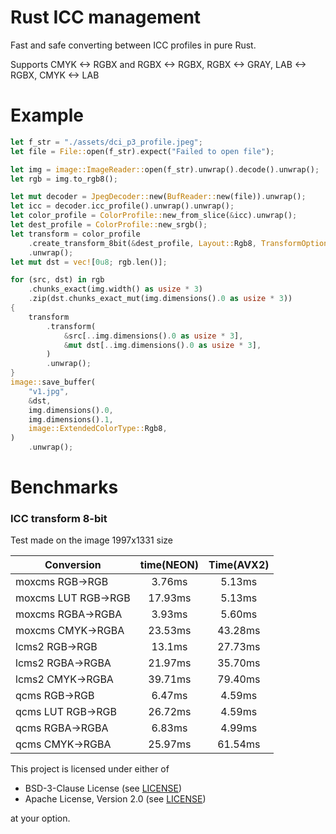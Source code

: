 # Rust ICC management

Fast and safe converting between ICC profiles in pure Rust.

Supports CMYK <-> RGBX and RGBX <-> RGBX, RGBX <-> GRAY, LAB <-> RGBX, CMYK <-> LAB

# Example

```rust
let f_str = "./assets/dci_p3_profile.jpeg";
let file = File::open(f_str).expect("Failed to open file");

let img = image::ImageReader::open(f_str).unwrap().decode().unwrap();
let rgb = img.to_rgb8();

let mut decoder = JpegDecoder::new(BufReader::new(file)).unwrap();
let icc = decoder.icc_profile().unwrap().unwrap();
let color_profile = ColorProfile::new_from_slice(&icc).unwrap();
let dest_profile = ColorProfile::new_srgb();
let transform = color_profile
    .create_transform_8bit(&dest_profile, Layout::Rgb8, TransformOptions::default())
    .unwrap();
let mut dst = vec![0u8; rgb.len()];

for (src, dst) in rgb
    .chunks_exact(img.width() as usize * 3)
    .zip(dst.chunks_exact_mut(img.dimensions().0 as usize * 3))
{
    transform
        .transform(
            &src[..img.dimensions().0 as usize * 3],
            &mut dst[..img.dimensions().0 as usize * 3],
        )
        .unwrap();
}
image::save_buffer(
    "v1.jpg",
    &dst,
    img.dimensions().0,
    img.dimensions().1,
    image::ExtendedColorType::Rgb8,
)
    .unwrap();
```

# Benchmarks

### ICC transform 8-bit 

Test made on the image 1997x1331 size

| Conversion          | time(NEON) | Time(AVX2) |
|---------------------|:----------:|:----------:|
| moxcms RGB->RGB     |   3.76ms   |   5.13ms   |
| moxcms LUT RGB->RGB |  17.93ms   |   5.13ms   |
| moxcms RGBA->RGBA   |   3.93ms   |   5.60ms   |
| moxcms CMYK->RGBA   |  23.53ms   |  43.28ms   |
| lcms2 RGB->RGB      |   13.1ms   |  27.73ms   |
| lcms2 RGBA->RGBA    |  21.97ms   |  35.70ms   |
| lcms2 CMYK->RGBA    |  39.71ms   |  79.40ms   |
| qcms RGB->RGB       |   6.47ms   |   4.59ms   |
| qcms LUT RGB->RGB   |  26.72ms   |   4.59ms   |
| qcms RGBA->RGBA     |   6.83ms   |   4.99ms   |
| qcms CMYK->RGBA     |  25.97ms   |  61.54ms   |

This project is licensed under either of

- BSD-3-Clause License (see [LICENSE](LICENSE.md))
- Apache License, Version 2.0 (see [LICENSE](LICENSE-APACHE.md))

at your option.
